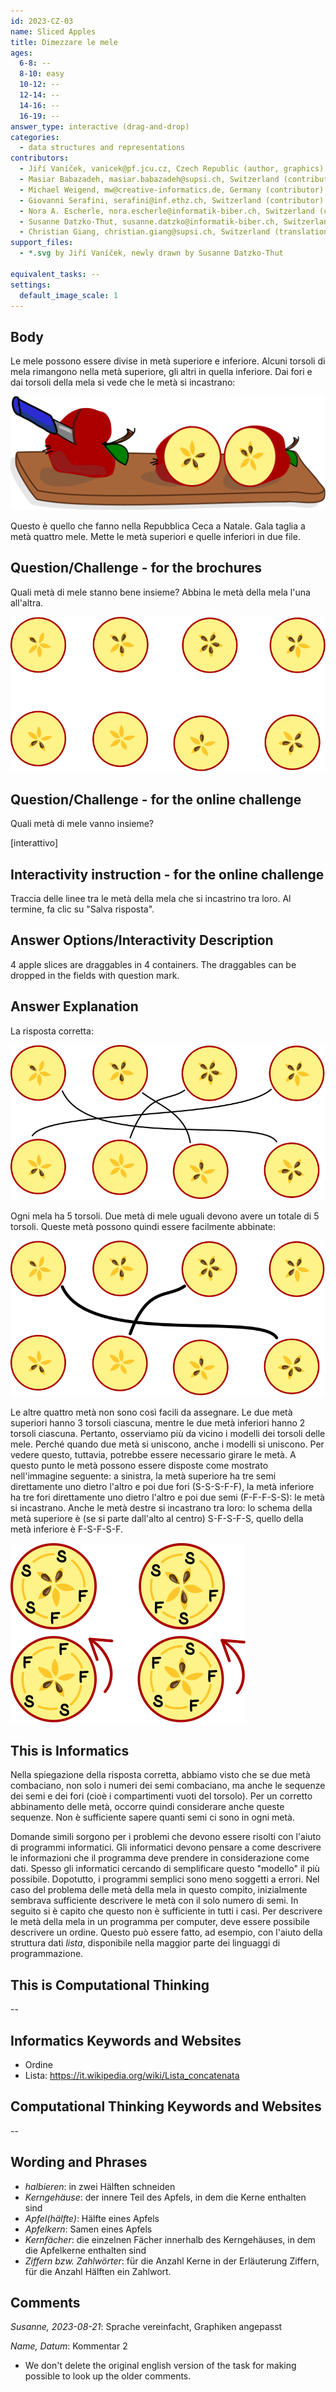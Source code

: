 ```yaml
---
id: 2023-CZ-03
name: Sliced Apples
title: Dimezzare le mele 
ages:
  6-8: --
  8-10: easy
  10-12: --
  12-14: --
  14-16: --
  16-19: --
answer_type: interactive (drag-and-drop)
categories:
  - data structures and representations
contributors:
  - Jiří Vaníček, vanicek@pf.jcu.cz, Czech Republic (author, graphics)
  - Masiar Babazadeh, masiar.babazadeh@supsi.ch, Switzerland (contributor)
  - Michael Weigend, mw@creative-informatics.de, Germany (contributor)
  - Giovanni Serafini, serafini@inf.ethz.ch, Switzerland (contributor)
  - Nora A. Escherle, nora.escherle@informatik-biber.ch, Switzerland (contributor)
  - Susanne Datzko-Thut, susanne.datzko@informatik-biber.ch, Switzerland (graphics, contributor)
  - Christian Giang, christian.giang@supsi.ch, Switzerland (translation from German into Italian)
support_files:
  - *.svg by Jiří Vaníček, newly drawn by Susanne Datzko-Thut

equivalent_tasks: --
settings:
  default_image_scale: 1
---
```



## Body

Le mele possono essere divise in metà superiore e inferiore.
Alcuni torsoli di mela rimangono nella metà superiore, gli altri in quella inferiore.
Dai fori e dai torsoli della mela si vede che le metà si incastrano:

![taskbody](graphics/2023-CZ-03-taskbody.svg "mele a fette") 
 
Questo è quello che fanno nella Repubblica Ceca a Natale. Gala taglia a metà quattro mele.
Mette le metà superiori e quelle inferiori in due file.

## Question/Challenge - for the brochures

Quali metà di mele stanno bene insieme? Abbina le metà della mela l'una all'altra.

![question](graphics/2023-CZ-03-question-brochure.svg) 
 

## Question/Challenge - for the online challenge

Quali metà di mele vanno insieme?

[interattivo]

## Interactivity instruction - for the online challenge

Traccia delle linee tra le metà della mela che si incastrino tra loro. Al termine, fa clic su "Salva risposta".

## Answer Options/Interactivity Description
4 apple slices are draggables in 4 containers. The draggables can be dropped in the fields with question mark.

## Answer Explanation

La risposta corretta:

![solution](graphics/2023-CZ-03-solution_draglines.svg "soluzione corretta") 
 
Ogni mela ha 5 torsoli. Due metà di mele uguali devono avere un totale di 5 torsoli. Queste metà possono quindi essere facilmente abbinate:

![expl1](graphics/2023-CZ-03-explanation1.svg "incarico semplice") 
 
Le altre quattro metà non sono così facili da assegnare. Le due metà superiori hanno 3 torsoli ciascuna, mentre le due metà inferiori hanno 2 torsoli ciascuna. Pertanto, osserviamo più da vicino i modelli dei torsoli delle mele.  Perché quando due metà si uniscono, anche i modelli si uniscono. Per vedere questo, tuttavia, potrebbe essere necessario girare le metà.  A questo punto le metà possono essere disposte come mostrato nell'immagine seguente: a sinistra, la metà superiore ha tre semi direttamente uno dietro l'altro e poi due fori (S-S-S-F-F), la metà inferiore ha tre fori direttamente uno dietro l'altro e poi due semi (F-F-F-S-S): le metà si incastrano. Anche le metà destre si incastrano tra loro: lo schema della metà superiore è (se si parte dall'alto al centro) S-F-S-F-S, quello della metà inferiore è F-S-F-S-F.

![expl2](graphics/2023-CZ-03-explanation-ita-compatible.svg "Assegnazione per disposizione dei nuclei") 
 
## This is Informatics


Nella spiegazione della risposta corretta, abbiamo visto che se due metà combaciano, non solo i numeri dei semi combaciano, ma anche le sequenze dei semi e dei fori (cioè i compartimenti vuoti del torsolo). Per un corretto abbinamento delle metà, occorre quindi considerare anche queste sequenze. Non è sufficiente sapere quanti semi ci sono in ogni metà.

Domande simili sorgono per i problemi che devono essere risolti con l'aiuto di programmi informatici. Gli informatici devono pensare a come descrivere le informazioni che il programma deve prendere in considerazione come dati. Spesso gli informatici cercando di semplificare questo "modello" il più possibile.  Dopotutto, i programmi semplici sono meno soggetti a errori. Nel caso del problema delle metà della mela in questo compito, inizialmente sembrava sufficiente descrivere le metà con il solo numero di semi. In seguito si è capito che questo non è sufficiente in tutti i casi. Per descrivere le metà della mela in un programma per computer, deve essere possibile descrivere un ordine. Questo può essere fatto, ad esempio, con l'aiuto della struttura dati _lista_, disponibile nella maggior parte dei linguaggi di programmazione.


## This is Computational Thinking

--


## Informatics Keywords and Websites

- Ordine
- Lista: https://it.wikipedia.org/wiki/Lista_concatenata


## Computational Thinking Keywords and Websites

--


## Wording and Phrases
 
 - _halbieren_: in zwei Hälften schneiden
 - _Kerngehäuse_: der innere Teil des Apfels, in dem die Kerne enthalten sind
 - _Apfel(hälfte)_: Hälfte eines Apfels
 - _Apfelkern_: Samen eines Apfels
 - _Kernfächer_: die einzelnen Fächer innerhalb des Kerngehäuses, in dem die Apfelkerne enthalten sind
 - _Ziffern bzw. Zahlwörter_: für die Anzahl Kerne in der Erläuterung Ziffern, für die Anzahl Hälften ein Zahlwort. 


## Comments

_Susanne, 2023-08-21_: Sprache vereinfacht, Graphiken angepasst 

_Name, Datum_: Kommentar 2

 * We don't delete the original english version of the task for making possible to look up the older comments.
